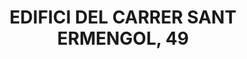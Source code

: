 ---
layout: patrimoni-details
title:  "EDIFICI DEL CARRER SANT ERMENGOL, 49"
collections: ["patrimoni-arquitectonic"]
coordinates:
  - group1:
        - [1.454919022246306, 42.356738531644794]
        - [1.455016958208953, 42.356736409462556]
        - [1.455013014108272, 42.356552981355478]
        - [1.454916911156748, 42.356549182637671]
        - [1.454919022246306, 42.356738531644794]
---